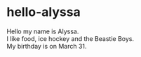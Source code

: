 # hello-alyssa
Hello my name is Alyssa.
<br />
I like food, ice hockey and the Beastie Boys.
<br />
My birthday is on March 31.
